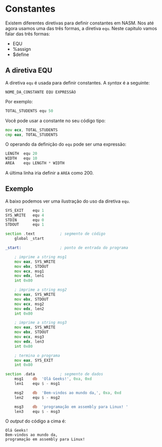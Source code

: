 # Constantes

Existem diferentes diretivas para definir constantes em NASM. Nos até agora usamos uma das três formas, a diretiva `equ`. Neste capitulo vamos falar das três formas:

* EQU
* %assign
* $define

## A diretiva EQU

A diretiva `equ` é usada para definir constantes. A *syntax* é a seguinte:

```text
NOME_DA_CONSTANTE EQU EXPRESSÃO
```

Por exemplo:

```asm
TOTAL_STUDENTS equ 50
```

Você pode usar a constante no seu código tipo:

```asm
mov ecx, TOTAL_STUDENTS
cmp eax, TOTAL_STUDENTS
```

O operando da definição do `equ` pode ser uma expressão:

```asm
LENGTH  equ 20
WIDTH   equ 10
AREA    equ LENGTH * WIDTH
```

A última linha iria definir a `AREA` como 200.

## Exemplo

A baixo podemos ver uma ilustração do uso da diretiva `equ`.

```asm
SYS_EXIT    equ 1
SYS_WRITE   equ 4
STDIN       equ 0
STDOUT      equ 1

section .text           ; segmento de código
    global _start

_start:                 ; ponto de entrada do programa

    ; imprime a string msg1
    mov eax, SYS_WRITE
    mov ebx, STDOUT
    mov ecx, msg1
    mov edx, len1
    int 0x80

    ; imprime a string msg2
    mov eax, SYS_WRITE
    mov ebx, STDOUT
    mov ecx, msg2
    mov edx, len2
    int 0x80

    ; imprime a string msg3
    mov eax, SYS_WRITE
    mov ebx, STDOUT
    mov ecx, msg3
    mov edx, len3
    int 0x80

    ; termina o programa
    mov eax, SYS_EXIT
    int 0x80

section .data           ; segmento de dados
    msg1    db  'Olá Geeks!', 0xa, 0xd
    len1    equ $ - msg1

    msg2    db  'Bem-vindos ao mundo da,', 0xa, 0xd
    len2    equ $ - msg2

    msg3    db  'programação em assembly para Linux! '
    len3    equ $ - msg3
```

O *output* do código a cima é:

```text
Olá Geeks!
Bem-vindos ao mundo da,
programação em assembly para Linux!
```